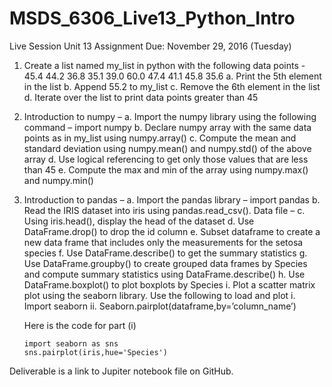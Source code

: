 # MSDS_6306_Live13_Python_Intro

Live Session Unit 13 Assignment
       Due:  November 29, 2016 (Tuesday)
1.	Create a list named my_list in python with the following data points - 
        45.4 44.2 36.8 35.1 39.0 60.0 47.4 41.1 45.8 35.6
  a.	Print the 5th element in the list
  b.	Append 55.2 to my_list
  c.	Remove the 6th element in the list
  d.	Iterate over the list to print data points greater than 45

2.	Introduction to numpy – 
  a.	Import the numpy library using the following command – import numpy
  b.	Declare numpy array with the same data points as in my_list using numpy.array()
  c.	Compute the mean and standard deviation using numpy.mean() and numpy.std() of the above array
  d.	Use logical referencing to get only those values that are less than 45
  e.	Compute the max and min of the array using numpy.max() and numpy.min()

3.	Introduction to pandas – 
  a.	Import the pandas library – import pandas
  b.	Read the IRIS dataset into iris using pandas.read_csv(). Data file – 
      <See original Word Doc for File>
  c.	Using iris.head(), display the head of the dataset
  d.	Use DataFrame.drop() to drop the id column
  e.	Subset dataframe to create a new data frame that includes only the measurements for the setosa species
  f.	Use DataFrame.describe() to get the summary statistics
  g.	Use DataFrame.groupby() to create grouped data frames by Species and compute summary statistics using DataFrame.describe()
  h.	Use DataFrame.boxplot() to plot boxplots by Species
  i.	Plot a scatter matrix plot using the seaborn library. Use the following to load and plot 
    i.	Import seaborn
    ii.	Seaborn.pairplot(dataframe,by=’column_name’)

    Here is the code for part (i)

        import seaborn as sns
        sns.pairplot(iris,hue='Species')

Deliverable is a link to Jupiter notebook file on GitHub.

